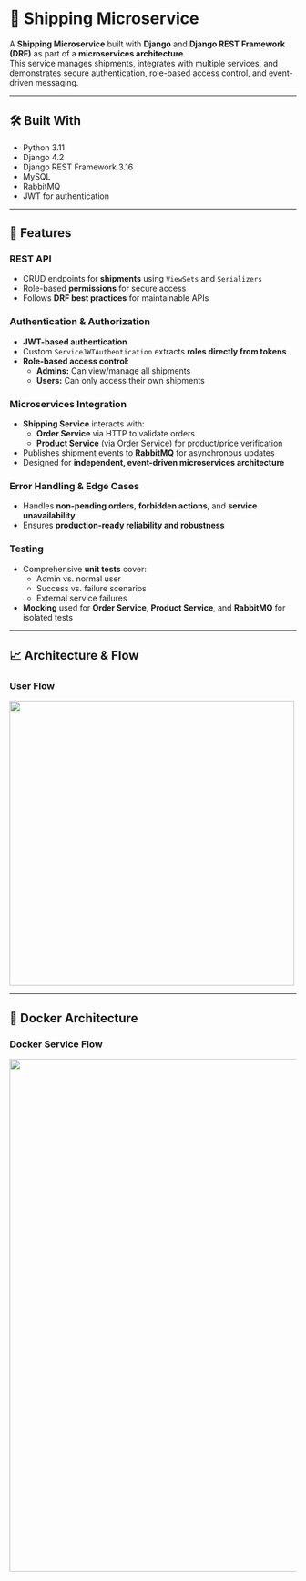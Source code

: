 # 🚚 Shipping Microservice

A **Shipping Microservice** built with **Django** and **Django REST Framework (DRF)** as part of a **microservices architecture**.  
This service manages shipments, integrates with multiple services, and demonstrates secure authentication, role-based access control, and event-driven messaging.

---

## 🛠 Built With

- Python 3.11
- Django 4.2
- Django REST Framework 3.16
- MySQL
- RabbitMQ
- JWT for authentication

---

## 🚀 Features

### REST API

- CRUD endpoints for **shipments** using `ViewSets` and `Serializers`
- Role-based **permissions** for secure access
- Follows **DRF best practices** for maintainable APIs

### Authentication & Authorization

- **JWT-based authentication**
- Custom `ServiceJWTAuthentication` extracts **roles directly from tokens**
- **Role-based access control**:
  - **Admins:** Can view/manage all shipments
  - **Users:** Can only access their own shipments

### Microservices Integration

- **Shipping Service** interacts with:
  - **Order Service** via HTTP to validate orders
  - **Product Service** (via Order Service) for product/price verification
- Publishes shipment events to **RabbitMQ** for asynchronous updates
- Designed for **independent, event-driven microservices architecture**

### Error Handling & Edge Cases

- Handles **non-pending orders**, **forbidden actions**, and **service unavailability**
- Ensures **production-ready reliability and robustness**

### Testing

- Comprehensive **unit tests** cover:
  - Admin vs. normal user
  - Success vs. failure scenarios
  - External service failures
- **Mocking** used for **Order Service**, **Product Service**, and **RabbitMQ** for isolated tests

---

## 📈 Architecture & Flow

### User Flow

<img src="https://github.com/user-attachments/assets/5f01c270-0215-4a30-820a-116e597ee408" width="500" />

---

## 🐳 Docker Architecture

### Docker Service Flow

<img src="https://github.com/user-attachments/assets/ae16cce3-4e5a-4a6a-9c62-62a2a57c1d17" width="900" />




